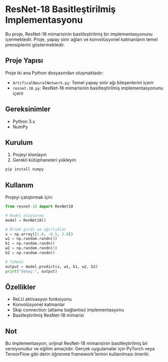 # ResNet-18 Basitleştirilmiş Implementasyonu

Bu proje, ResNet-18 mimarisinin basitleştirilmiş bir implementasyonunu içermektedir. Proje, yapay sinir ağları ve konvolüsyonel katmanların temel prensiplerini göstermektedir.

## Proje Yapısı

Proje iki ana Python dosyasından oluşmaktadır:

- `ArtificalNeuralNetwork.py`: Temel yapay sinir ağı bileşenlerini içerir
- `resnet-18.py`: ResNet-18 mimarisinin basitleştirilmiş implementasyonunu içerir

## Gereksinimler

- Python 3.x
- NumPy

## Kurulum

1. Projeyi klonlayın
2. Gerekli kütüphaneleri yükleyin:
```bash
pip install numpy
```

## Kullanım

Projeyi çalıştırmak için:

```python
from resnet-18 import ResNet18

# Model oluşturma
model = ResNet18()

# Örnek girdi ve ağırlıklar
x = np.array([1.0, -0.5, 2.0])
w1 = np.random.randn(3)
b1 = np.random.randn()
w2 = np.random.randn(3)
b2 = np.random.randn()

# Tahmin
output = model.predict(x, w1, b1, w2, b2)
print("Sonuç:", output)
```

## Özellikler

- ReLU aktivasyon fonksiyonu
- Konvolüsyonel katmanlar
- Skip connection (atlama bağlantısı) implementasyonu
- Basitleştirilmiş ResNet-18 mimarisi

## Not

Bu implementasyon, orijinal ResNet-18 mimarisinin basitleştirilmiş bir versiyonudur ve eğitim amaçlıdır. Gerçek uygulamalar için PyTorch veya TensorFlow gibi derin öğrenme framework'lerinin kullanılması önerilir. 